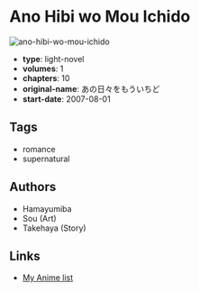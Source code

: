 # Ano Hibi wo Mou Ichido

![ano-hibi-wo-mou-ichido](https://cdn.myanimelist.net/images/manga/3/161678.jpg)

-   **type**: light-novel
-   **volumes**: 1
-   **chapters**: 10
-   **original-name**: あの日々をもういちど
-   **start-date**: 2007-08-01

## Tags

-   romance
-   supernatural

## Authors

-   Hamayumiba
-   Sou (Art)
-   Takehaya (Story)

## Links

-   [My Anime list](https://myanimelist.net/manga/91974/Ano_Hibi_wo_Mou_Ichido)
